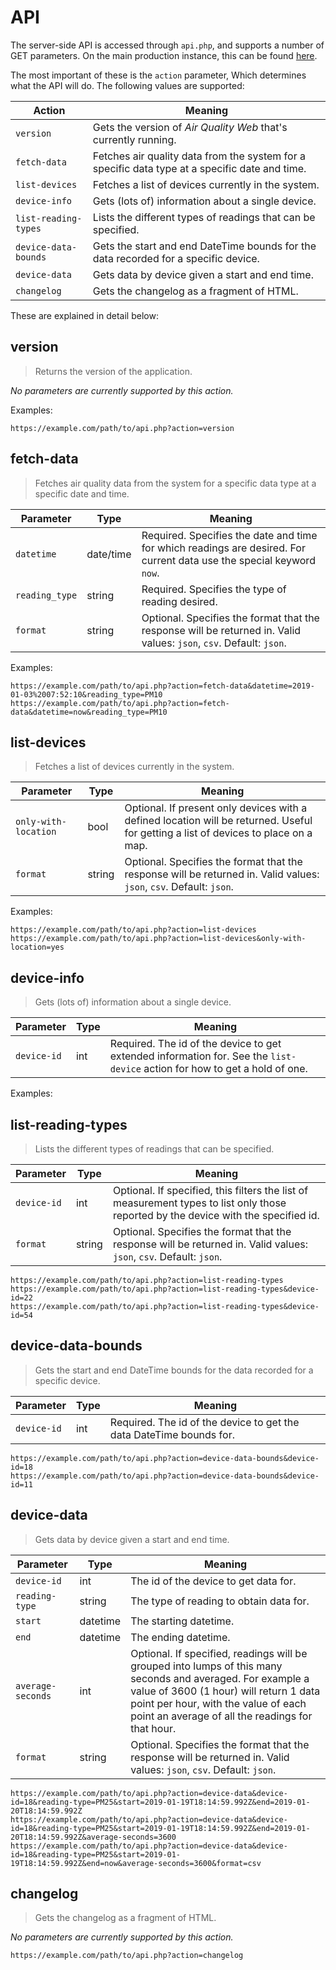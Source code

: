 # API
The server-side API is accessed through `api.php`, and supports a number of GET parameters. On the main production instance, this can be found [here](https://aq.connectedhumber.org/api.php).

The most important of these is the `action` parameter, Which determines what the API will do. The following values are supported:

Action					| Meaning
------------------------|----------------------------
`version`				| Gets the version of _Air Quality Web_ that's currently running.
`fetch-data`			| Fetches air quality data from the system for a specific data type at a specific date and time.
`list-devices`			| Fetches a list of devices currently in the system.
`device-info`			| Gets (lots of) information about a single device.
`list-reading-types`	| Lists the different types of readings that can be specified.
`device-data-bounds`	| Gets the start and end DateTime bounds for the data recorded for a specific device.
`device-data`			| Gets data by device given a start and end time.
`changelog`				| Gets the changelog as a fragment of HTML.

These are explained in detail below:

## version
> Returns the version of the application.

_No parameters are currently supported by this action._

Examples:


```
https://example.com/path/to/api.php?action=version
```


## fetch-data
> Fetches air quality data from the system for a specific data type at a specific date and time.

Parameter			| Type		| Meaning
--------------------|-----------|---------------------
`datetime`			| date/time	| Required. Specifies the date and time for which readings are desired. For current data use the special keyword `now`.
`reading_type`		| string	| Required. Specifies the type of reading desired.
`format`            | string    | Optional. Specifies the format that the response will be returned in. Valid values: `json`, `csv`. Default: `json`.

Examples:

```
https://example.com/path/to/api.php?action=fetch-data&datetime=2019-01-03%2007:52:10&reading_type=PM10
https://example.com/path/to/api.php?action=fetch-data&datetime=now&reading_type=PM10
```

## list-devices
> Fetches a list of devices currently in the system.

Parameter			| Type		| Meaning
--------------------|-----------|---------------------
`only-with-location`| bool		| Optional. If present only devices with a defined location will be returned. Useful for getting a list of devices to place on a map.
`format`            | string    | Optional. Specifies the format that the response will be returned in. Valid values: `json`, `csv`. Default: `json`.

Examples:

```
https://example.com/path/to/api.php?action=list-devices
https://example.com/path/to/api.php?action=list-devices&only-with-location=yes
```

## device-info
> Gets (lots of) information about a single device.

Parameter			| Type		| Meaning
--------------------|-----------|---------------------
`device-id`         | int		| Required. The id of the device to get extended information for. See the `list-device` action for how to get a hold of one.

Examples:

## list-reading-types
> Lists the different types of readings that can be specified.

Parameter			| Type		| Meaning
--------------------|-----------|---------------------
`device-id`         | int		| Optional. If specified, this filters the list of measurement types to list only those reported by the device with the specified id.
`format`            | string    | Optional. Specifies the format that the response will be returned in. Valid values: `json`, `csv`. Default: `json`.

```
https://example.com/path/to/api.php?action=list-reading-types
https://example.com/path/to/api.php?action=list-reading-types&device-id=22
https://example.com/path/to/api.php?action=list-reading-types&device-id=54
```


## device-data-bounds
> Gets the start and end DateTime bounds for the data recorded for a specific device.

Parameter			| Type		| Meaning
--------------------|-----------|---------------------
`device-id`         | int		| Required. The id of the device to get the data DateTime bounds for.

```
https://example.com/path/to/api.php?action=device-data-bounds&device-id=18
https://example.com/path/to/api.php?action=device-data-bounds&device-id=11
```

## device-data
> Gets data by device given a start and end time.

Parameter			| Type		| Meaning
--------------------|-----------|---------------------
`device-id`			| int		| The id of the device to get data for.
`reading-type`		| string	| The type of reading to obtain data for.
`start`				| datetime  | The starting datetime.
`end`				| datetime  | The ending datetime.
`average-seconds`	| int		| Optional. If specified, readings will be grouped into lumps of this many seconds and averaged. For example a value of 3600 (1 hour) will return 1 data point per hour, with the value of each point an average of all the readings for that hour.
`format`            | string    | Optional. Specifies the format that the response will be returned in. Valid values: `json`, `csv`. Default: `json`.

```
https://example.com/path/to/api.php?action=device-data&device-id=18&reading-type=PM25&start=2019-01-19T18:14:59.992Z&end=2019-01-20T18:14:59.992Z
https://example.com/path/to/api.php?action=device-data&device-id=18&reading-type=PM25&start=2019-01-19T18:14:59.992Z&end=2019-01-20T18:14:59.992Z&average-seconds=3600
https://example.com/path/to/api.php?action=device-data&device-id=18&reading-type=PM25&start=2019-01-19T18:14:59.992Z&end=now&average-seconds=3600&format=csv
```


## changelog
> Gets the changelog as a fragment of HTML.

_No parameters are currently supported by this action._

```
https://example.com/path/to/api.php?action=changelog
```
